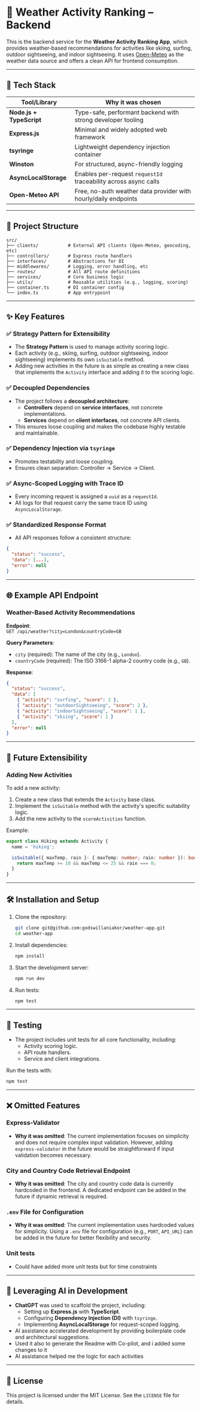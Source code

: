 # 📡 Weather Activity Ranking – Backend

This is the backend service for the **Weather Activity Ranking App**, which provides weather-based recommendations for activities like skiing, surfing, outdoor sightseeing, and indoor sightseeing. It uses [Open-Meteo](https://open-meteo.com/) as the weather data source and offers a clean API for frontend consumption.

---

## 🔧 Tech Stack

| Tool/Library           | Why it was chosen                                           |
|------------------------|------------------------------------------------------------|
| **Node.js + TypeScript** | Type-safe, performant backend with strong developer tooling |
| **Express.js**         | Minimal and widely adopted web framework                  |
| **tsyringe**           | Lightweight dependency injection container                |
| **Winston**            | For structured, async-friendly logging                    |
| **AsyncLocalStorage**  | Enables per-request `requestId` traceability across async calls |
| **Open-Meteo API**     | Free, no-auth weather data provider with hourly/daily endpoints |

---

## 🧱 Project Structure

```plaintext
src/
├── clients/           # External API clients (Open-Meteo, geocoding, etc)
├── controllers/       # Express route handlers
├── interfaces/        # Abstractions for DI
├── middlewares/       # Logging, error handling, etc
├── routes/            # All API route definitions
├── services/          # Core business logic
├── utils/             # Reusable utilities (e.g., logging, scoring)
├── container.ts       # DI container config
└── index.ts           # App entrypoint
```

---

## ✨ Key Features

### ✅ Strategy Pattern for Extensibility
- The **Strategy Pattern** is used to manage activity scoring logic.
- Each activity (e.g., skiing, surfing, outdoor sightseeing, indoor sightseeing) implements its own `isSuitable` method.
- Adding new activities in the future is as simple as creating a new class that implements the `Activity` interface and adding it to the scoring logic.

### ✅ Decoupled Dependencies
- The project follows a **decoupled architecture**:
  - **Controllers** depend on **service interfaces**, not concrete implementations.
  - **Services** depend on **client interfaces**, not concrete API clients.
- This ensures loose coupling and makes the codebase highly testable and maintainable.

### ✅ Dependency Injection via `tsyringe`
- Promotes testability and loose coupling.
- Ensures clean separation: Controller → Service → Client.

### ✅ Async-Scoped Logging with Trace ID
- Every incoming request is assigned a `uuid` as a `requestId`.
- All logs for that request carry the same trace ID using `AsyncLocalStorage`.

### ✅ Standardized Response Format
- All API responses follow a consistent structure:

```json
{
  "status": "success",
  "data": [...],
  "error": null
}
```

---

## 🌐 Example API Endpoint

### Weather-Based Activity Recommendations

**Endpoint**:  
`GET /api/weather?city=London&countryCode=GB`

**Query Parameters**:
- `city` (required): The name of the city (e.g., `London`).
- `countryCode` (required): The ISO 3166-1 alpha-2 country code (e.g., `GB`).

**Response**:
```json
{
  "status": "success",
  "data": [
    { "activity": "surfing", "score": 2 },
    { "activity": "outdoorSightseeing", "score": 2 },
    { "activity": "indoorSightseeing", "score": 1 },
    { "activity": "skiing", "score": 1 }
  ],
  "error": null
}
```

---

## 🚀 Future Extensibility

### Adding New Activities
To add a new activity:
1. Create a new class that extends the `Activity` base class.
2. Implement the `isSuitable` method with the activity's specific suitability logic.
3. Add the new activity to the `scoreActivities` function.

Example:
```typescript
export class Hiking extends Activity {
  name = 'hiking';

  isSuitable({ maxTemp, rain }: { maxTemp: number; rain: number }): boolean {
    return maxTemp >= 10 && maxTemp <= 25 && rain === 0;
  }
}
```

---

## 🛠️ Installation and Setup

1. Clone the repository:
   ```bash
   git clone git@github.com:godswillaniakor/weather-app.git
   cd weather-app
   ```

2. Install dependencies:
   ```bash
   npm install
   ```

3. Start the development server:
   ```bash
   npm run dev
   ```

4. Run tests:
   ```bash
   npm test
   ```

---

## 🧪 Testing

- The project includes unit tests for all core functionality, including:
  - Activity scoring logic.
  - API route handlers.
  - Service and client integrations.

Run the tests with:
```bash
npm test
```

---

## ❌ Omitted Features

### Express-Validator
- **Why it was omitted**: The current implementation focuses on simplicity and does not require complex input validation. However, adding `express-validator` in the future would be straightforward if input validation becomes necessary.

### City and Country Code Retrieval Endpoint
- **Why it was omitted**: The city and country code data is currently hardcoded in the frontend. A dedicated endpoint can be added in the future if dynamic retrieval is required.

### `.env` File for Configuration
- **Why it was omitted**: The current implementation uses hardcoded values for simplicity. Using a `.env` file for configuration (e.g., `PORT`, `API_URL`) can be added in the future for better flexibility and security.

### Unit tests
- Could have added more unit tests but for time constraints

---

## 🤖 Leveraging AI in Development

- **ChatGPT** was used to scaffold the project, including:
  - Setting up **Express.js** with **TypeScript**.
  - Configuring **Dependency Injection (DI)** with `tsyringe`.
  - Implementing **AsyncLocalStorage** for request-scoped logging.
- AI assistance accelerated development by providing boilerplate code and architectural suggestions.
- Used it also to generate the Readme with Co-pilot, and i added some changes to it
- AI assistance helped me the logic for each activities

---

## 📜 License

This project is licensed under the MIT License. See the `LICENSE` file for details.